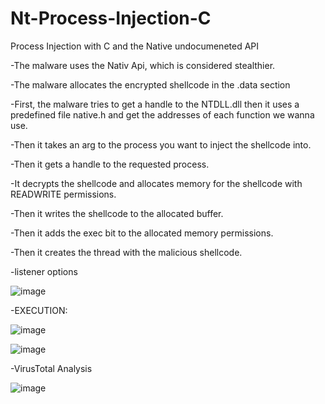 # Nt-Process-Injection-C
Process Injection with C and the Native undocumeneted API

-The malware uses the Nativ Api, which is considered stealthier.

-The malware allocates the encrypted shellcode in the .data section

-First, the malware tries to get a handle to the NTDLL.dll then it uses a predefined file native.h and get the addresses of each function we wanna use.

-Then it takes an arg to the process you want to inject the shellcode into.

-Then it gets a handle to the requested process.

-It decrypts the shellcode and allocates memory for the shellcode with READWRITE permissions.

-Then it writes the shellcode to the allocated buffer.

-Then it adds the exec bit to the allocated memory permissions.

-Then it creates the thread with the malicious shellcode.


-listener options

  ![image](https://github.com/user-attachments/assets/a6e4bf09-4e4a-4758-acfa-e17d1e0dccc2)


-EXECUTION:

  ![image](https://github.com/user-attachments/assets/52f34f18-b1d8-4a62-9616-1ad66df5ec56)


  ![image](https://github.com/user-attachments/assets/44b75a35-7fd6-48b8-979a-03abbc1238a5)


-VirusTotal Analysis

  ![image](https://github.com/user-attachments/assets/6fd9674d-f556-46db-8361-6b19676ec771)


  


